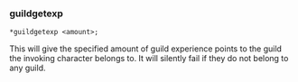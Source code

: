 ### guildgetexp
```
*guildgetexp <amount>;
```

This will give the specified amount of guild experience points to the guild the
invoking character belongs to. It will silently fail if they do not belong to
any guild.
